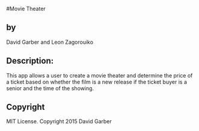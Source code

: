 #Movie Theater
<h2>by</h2>
David Garber and Leon Zagorouiko

<h2>Description:</h2>
This app allows a user to create a movie theater and 
determine the price of a ticket based on whether the film
is a new release if the ticket buyer is a senior and
the time of the showing.

<h2>Copyright</h2>
 MIT License. Copyright 2015 David Garber
